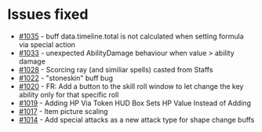 # Issues fixed
- [#1035](https://gitlab.com/dragonshorn/D35E/-/issues/1035) - buff data.timeline.total is not calculated when setting formula via special action
- [#1033](https://gitlab.com/dragonshorn/D35E/-/issues/1033) - unexpected AbilityDamage behaviour when value > ability damage
- [#1028](https://gitlab.com/dragonshorn/D35E/-/issues/1028) - Scorcing ray (and similiar spells) casted from Staffs
- [#1022](https://gitlab.com/dragonshorn/D35E/-/issues/1022) - "stoneskin" buff bug
- [#1020](https://gitlab.com/dragonshorn/D35E/-/issues/1020) - FR: Add a button to the skill roll window to let change the key ability only for that specific roll
- [#1019](https://gitlab.com/dragonshorn/D35E/-/issues/1019) - Adding HP Via Token HUD Box Sets HP Value Instead of Adding
- [#1017](https://gitlab.com/dragonshorn/D35E/-/issues/1017) - Item picture scaling
- [#1014](https://gitlab.com/dragonshorn/D35E/-/issues/1014) - Add special attacks as a new attack type for shape change buffs
